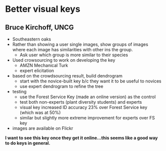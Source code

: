 # Better visual keys

## Bruce Kirchoff, UNCG

- Southeastern oaks
- Rather than showing a user single images, show groups of images where each image has similarities with other ins the group.
    - Ask user which group is more similar to their species
- Used crowsourcing to work on developing the key
  - AMZN Mechanical Turk 
  - expert elicitation
- based on the crowdsourcing result, build dendrogram
  - start with the novice-built key b/c they want it to be useful to novices
  - use expert dendrogram to refine the tree
- testing
  - use the Forest Service Key (made an online version) as the control
  - test both non-experts (plant diversity students) and experts
  - visual key increased ID accuracy 23% over Forest Service key (which was at 50%)
  - similar but slightly more extreme improvement for experts over FS key
- images are available on Flickr

**I want to see this key once they get it online...this seems like a good way to do keys in general.**

